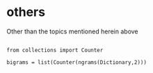 # others
Other than the topics mentioned herein above
```from nltk.util import ngrams

from collections import Counter

bigrams = list(Counter(ngrams(Dictionary,2)))
